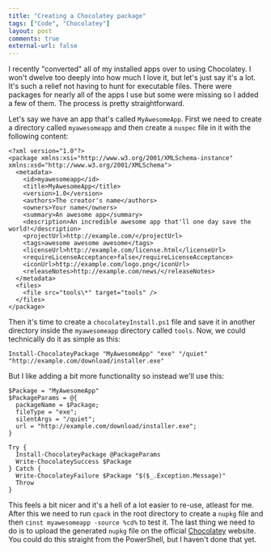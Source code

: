 ```yaml
---
title: "Creating a Chocolatey package"
tags: ["Code", "Chocolatey"]
layout: post
comments: true
external-url: false
---
```


I recently "converted" all of my installed apps over to using Chocolatey. I won't dwelve too deeply into how much I love it, but let's just say it's a lot. It's such a relief not having to hunt for executable files. There were packages for nearly all of the apps I use but some were missing so I added a few of them. The process is pretty straightforward.

Let's say we have an app that's called `MyAwesomeApp`. First we need to create a directory called `myawesomeapp` and then create a `nuspec` file in it with the following content:

    <?xml version="1.0"?>
    <package xmlns:xsi="http://www.w3.org/2001/XMLSchema-instance" xmlns:xsd="http://www.w3.org/2001/XMLSchema">
      <metadata>
        <id>myawesomeapp</id>
        <title>MyAwesomeApp</title>
        <version>1.0</version>
        <authors>The creator's name</authors>
        <owners>Your name</owners>
        <summary>An awesome app</summary>
        <description>An incredible awesome app that'll one day save the world!</description>
        <projectUrl>http://example.com/</projectUrl>
        <tags>awesome awesome awesome</tags>
        <licenseUrl>http://example.com/license.html</licenseUrl>
        <requireLicenseAcceptance>false</requireLicenseAcceptance>
        <iconUrl>http://example.com/logo.png</iconUrl>
        <releaseNotes>http://example.com/news/</releaseNotes>
      </metadata>
      <files>
        <file src="tools\*" target="tools" />
      </files>
    </package>

Then it's time to create a `chocolateyInstall.ps1` file and save it in another directory inside the `myawesomeapp` directory called `tools`. Now, we could technically do it as simple as this:

    Install-ChocolateyPackage "MyAwesomeApp" "exe" "/quiet" "http://example.com/download/installer.exe"

But I like adding a bit more functionality so instead we'll use this:

    $Package = "MyAwesomeApp"
    $PackageParams = @{
      packageName = $Package;  
      fileType = "exe";
      silentArgs = "/quiet";
      url = "http://example.com/download/installer.exe";
    } 

    Try {
      Install-ChocolateyPackage @PackageParams
      Write-ChocolateySuccess $Package
    } Catch {
      Write-ChocolateyFailure $Package "$($_.Exception.Message)"
      Throw
    }

This feels a bit nicer and it's a hell of a lot easier to re-use, atleast for me. After this we need to run `cpack` in the root directory to create a `nupkg` file and then `cinst myawesomeapp -source %cd%` to test it. The last thing we need to do is to upload the generated `nupkg` file on the official [Chocolatey](http://chocolatey.org/) website. You could do this straight from the PowerShell, but I haven't done that yet.
